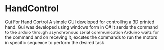 # HandControl
Gui For Hand Control
A simple GUI developed for controlling a 3D printed hand.
Gui was developed using windows form in C#
It sends the command to the arduio through asynchronous serial communication
Arduino waits for the command and on receving it, excutes the commands to run the motors in specific sequence to perform the desired task
